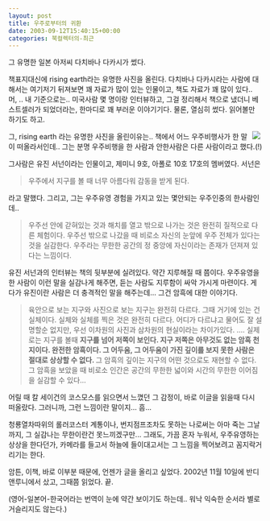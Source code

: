 ```yaml
---
layout: post
title: 우주로부터의 귀환
date: 2003-09-12T15:40:15+00:00
categories: 북컬렉터의-최근
---
```

그 유명한 일본 아저씨 다치바나 다카시가 썼다.

책표지대신에 rising earth라는 유명한 사진을 올린다. 다치바나 다카시라는 사람에 대해서는 여기저기 뒤져보면 꽤 자료가 많이 있는 인물이고, 책도 자료가 꽤 많이 있다..
머, .. 내 기준으로는.. 미국사람 몇 명이랑 인터뷰하고, 그걸 정리해서 책으로 냈더니 베스트셀러가 되었더라는, 한마디로 꽤 부러운 이야기기다. 물론, 열심히 썼다. 읽어볼만 하기도 하고.

<img src="http://jinto.pe.kr/photo/risingearth_l.jpg" align="right" hspace="4" />그, rising earth 라는 유명한 사진을 올린이유는.. 책에서 어느 우주비행사가 한 말이 떠올라서인데.. 그는 분명 우주비행을 한 사람과 안한사람은 다른 사람이라고 했다.(!)

그사람은 유진 서넌이라는 인물이고, 제미니 9호, 아폴로 10호 17호의 멤버였다. 서넌은

<blockquote>우주에서 지구를 볼 때 너무 아름다워 감동을 받게 된다.</blockquote>

라고 말했다. 그리고, 그는 우주유영 경험을 가지고 있는 몇안되는 우주인중의 한사람인데..

<blockquote>우주선 안에 갇혀있는 것과 해치를 열고 밖으로 나가는 것은 완전히 질적으로 다른 체험이다. 우주선 밖으로 나갔을 때 비로소 자신의 눈앞에 우주 전체가 있다는 것을 실감한다. 우주라는 무한한 공간의 정 중앙에 자신이라는 존재가 던져져 있다는 느낌이다.</blockquote>

유진 서넌과의 인터뷰는 책의 뒷부분에 실려있다. 약간 지루해질 때 쯤이다. 우주유영을 한 사람이 이런 말을 실감나게 해주면, 듣는 사람도 지루함이 싸악 가시게 마련이다. 게다가 유진이란 사람은 더 충격적인 말을 해주는데... 그건 암흑에 대한 이야기다.

<blockquote>육안으로 보는 지구와 사진으로 보는 지구는 완전히 다르다. 그때 거기에 있는 건 실체이다. 실체와 실체를 찍은 것은 완전히 다르다. 어디가 다르냐고 물어도 잘 설명할순 없지만, 우선 이차원의 사진과 삼차원의 현실이라는 차이가있다. .... 실제로는 지구를 볼때 <b>지구를 넘어 저쪽이 보인다. 지구 저쪽은 아무것도 없는 암흑 천지이다. 완전한 암흑이다. 그 어두움, 그 어두움이 가진 깊이를 보지 못한 사람은 절대로 상상할 수 없다. </b>그 암흑의 깊이는 지구의 어떤 것으로도 재현할 수 없다. 그 암흑을 보았을 때 비로소 인간은 공간의 무한한 넓이와 시간의 무한한 이어짐을 실감할 수 있다...</blockquote>

어릴 때 칼 세이건의 코스모스를 읽으면서 느꼈던 그 감정이, 바로 이글을 읽을때 다시 떠올랐다. 그러니까, 그런 느낌이란 말이지... 흠...

청룡열차따위의 롤러코스터 계통이나, 번지점프조차도 못하는 나로써는 아마 죽는 그날까지, 그 실감나는 무한이란건 못느끼겠구만... 그래도, 가끔 혼자 누워서, 우주유영하는 상상을 한다던가, 카메라를 들고서 하늘에 들이대고서는 그 느낌을 찍어보려고 꼼지락거리기는 한다.

암튼, 이책, 바로 이부분 때문에, 언젠가 글을 올리고 싶었다. 2002년 11월 10일에 반디앤루니에서 샀고, 그때쯤 읽었다. 끝.

(영어-일본어-한국어라는 번역이 눈에 약간 보이기도 하는데.. 워낙 익숙한 순서라 별로 거슬리지도 않는다.)
